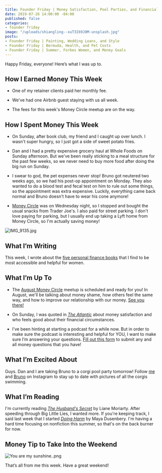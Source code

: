 ```yaml
---
title: Founder Friday | Money Satisfaction, Pool Parties, and Financial Advice
date: 2019-07-26 14:00:00 -04:00
published: false
categories:
- founder friday
image: "/uploads/shiangling--xuT3I69J0M-unsplash.jpg"
posts:
- Founder Friday | Painting, Wedding Loans, and Style
- Founder Friday | Bermuda, Health, and Pet Costs
- Founder Friday | Summer, Forbes Women, and Money Goals
---
```


Happy Friday, everyone! Here’s what I was up to.

## **How I Earned Money This Week**

* One of my retainer clients paid her monthly fee.

* We've had one Airbnb guest staying with us all week. 

* The fees for this week's Money Circle meetup are on the way.

## **How I Spent Money This Week**

* On Sunday, after book club, my friend and I caught up over lunch. I wasn't super hungry, so I just got a side of sweet potato fries.

* Dan and I had a pretty expensive grocery haul at Whole Foods on Sunday afternoon. But we've been really sticking to a meal structure for the past few weeks, so we never need to buy more food after doing the big run on Sunday.

* I swear to god, the pet expenses never stop! Bruno got neutered two weeks ago, so we had his post-op appointment on Monday. They also wanted to do a blood test and fecal test on him to rule out some things, so the appointment was extra expensive. Luckily, everything came back normal and Bruno doesn't have to wear his cone anymore!

* [Money Circle](https://www.maggiegermano.com/moneycircle/) was on Wednesday night, so I stopped and bought the usual snacks from Trader Joe's. I also paid for street parking. I don't love paying for parking, but I usually end up taking a Lyft home from Money Circle, so I'm actually saving money!

![IMG_9135.jpg](/uploads/IMG_9135.jpg)

## **What I’m Writing**

This week, I wrote about the [five personal finance books](https://www.maggiegermano.com/blog/5-books-that-make-personal-finance-more-accessible/) that I find to be most accessible and helpful for women. 

## **What I’m Up To**

* The [August Money Circle](https://www.eventbrite.com/e/money-circle-dealing-with-money-shame-tickets-66476917249) meetup is scheduled and ready for you! In August, we'll be talking about money shame, how others feel the same way, and how to improve our relationship with our money. [See you there!](https://www.eventbrite.com/e/money-circle-dealing-with-money-shame-tickets-66476917249)

* On Sunday, I was quoted in *[The Atlantic](https://www.theatlantic.com/family/archive/2019/07/who-feels-rich/594439/)* about money satisfaction and who feels good about their financial circumstances. 

* I’ve been hinting at starting a podcast for a while now. But in order to make sure the podcast is interesting and helpful for YOU, I want to make sure I’m answering your questions. [Fill out this form](https://docs.google.com/forms/d/e/1FAIpQLSf75z5itnYO-XOLStoqY5FXwuf8YI37ye5OD21Wv7tBGAqIVQ/viewform?usp=sf_link) to submit any and all money questions that you have!

## **What I’m Excited About**

Guys. Dan and I are taking Bruno to a corgi pool party tomorrow! Follow [me](http://www.instagram.com/maggiegermano) and [Bruno](http://www.instagram.com/bruno.the.corg) on Instagram to stay up to date with pictures of all the corgis swimming. 

## **What I’m Reading**

I'm currently reading *[The Husband's Secret](https://www.goodreads.com/book/show/17802724-the-husband-s-secret)* by Liane Moriarty. After speeding through Big Little Lies, I wanted more. If you're keeping track, I said last week that I started *[Doing Harm](https://www.goodreads.com/book/show/30653955-doing-harm?from_search=true)* by Maya Dusenbery. I'm having a hard time focusing on nonfiction this summer, so that's on the back burner for now. 

## **Money Tip to Take Into the Weekend**

![You are my sunshine..png](/uploads/You%20are%20my%20sunshine..png)

That’s all from me this week. Have a great weekend!